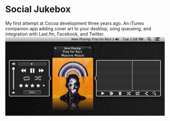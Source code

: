 Social Jukebox
==============
My first attempt at Cocoa development three years ago. An iTunes companion app adding cover art to your desktop, song queueing, and integration with Last.fm, Facebook, and Twitter.
![alt tag](/Screenshot.png)
